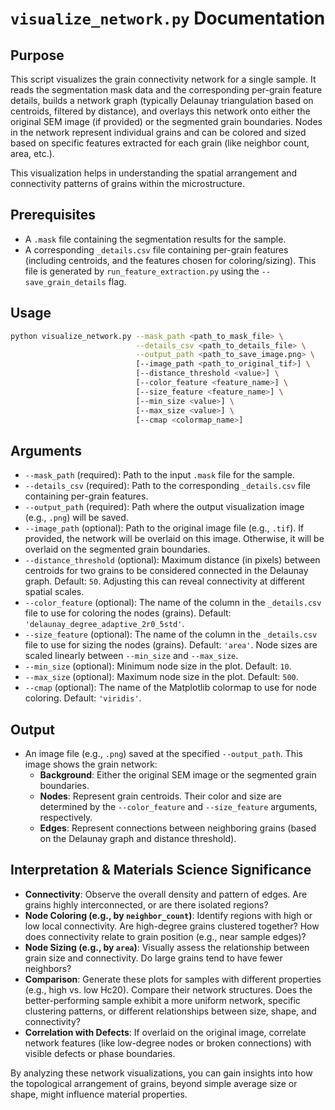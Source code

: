 # `visualize_network.py` Documentation

## Purpose

This script visualizes the grain connectivity network for a single sample. It reads the segmentation mask data and the corresponding per-grain feature details, builds a network graph (typically Delaunay triangulation based on centroids, filtered by distance), and overlays this network onto either the original SEM image (if provided) or the segmented grain boundaries. Nodes in the network represent individual grains and can be colored and sized based on specific features extracted for each grain (like neighbor count, area, etc.).

This visualization helps in understanding the spatial arrangement and connectivity patterns of grains within the microstructure.

## Prerequisites

*   A `.mask` file containing the segmentation results for the sample.
*   A corresponding `_details.csv` file containing per-grain features (including centroids, and the features chosen for coloring/sizing). This file is generated by `run_feature_extraction.py` using the `--save_grain_details` flag.

## Usage

```bash
python visualize_network.py --mask_path <path_to_mask_file> \
                            --details_csv <path_to_details_file> \
                            --output_path <path_to_save_image.png> \
                            [--image_path <path_to_original_tif>] \
                            [--distance_threshold <value>] \
                            [--color_feature <feature_name>] \
                            [--size_feature <feature_name>] \
                            [--min_size <value>] \
                            [--max_size <value>] \
                            [--cmap <colormap_name>]
```

## Arguments

*   `--mask_path` (required): Path to the input `.mask` file for the sample.
*   `--details_csv` (required): Path to the corresponding `_details.csv` file containing per-grain features.
*   `--output_path` (required): Path where the output visualization image (e.g., `.png`) will be saved.
*   `--image_path` (optional): Path to the original image file (e.g., `.tif`). If provided, the network will be overlaid on this image. Otherwise, it will be overlaid on the segmented grain boundaries.
*   `--distance_threshold` (optional): Maximum distance (in pixels) between centroids for two grains to be considered connected in the Delaunay graph. Default: `50`. Adjusting this can reveal connectivity at different spatial scales.
*   `--color_feature` (optional): The name of the column in the `_details.csv` file to use for coloring the nodes (grains). Default: `'delaunay_degree_adaptive_2r0_5std'`.
*   `--size_feature` (optional): The name of the column in the `_details.csv` file to use for sizing the nodes (grains). Default: `'area'`. Node sizes are scaled linearly between `--min_size` and `--max_size`.
*   `--min_size` (optional): Minimum node size in the plot. Default: `10`.
*   `--max_size` (optional): Maximum node size in the plot. Default: `500`.
*   `--cmap` (optional): The name of the Matplotlib colormap to use for node coloring. Default: `'viridis'`.

## Output

*   An image file (e.g., `.png`) saved at the specified `--output_path`. This image shows the grain network:
    *   **Background**: Either the original SEM image or the segmented grain boundaries.
    *   **Nodes**: Represent grain centroids. Their color and size are determined by the `--color_feature` and `--size_feature` arguments, respectively.
    *   **Edges**: Represent connections between neighboring grains (based on the Delaunay graph and distance threshold).

## Interpretation & Materials Science Significance

*   **Connectivity**: Observe the overall density and pattern of edges. Are grains highly interconnected, or are there isolated regions?
*   **Node Coloring (e.g., by `neighbor_count`)**: Identify regions with high or low local connectivity. Are high-degree grains clustered together? How does connectivity relate to grain position (e.g., near sample edges)?
*   **Node Sizing (e.g., by `area`)**: Visually assess the relationship between grain size and connectivity. Do large grains tend to have fewer neighbors?
*   **Comparison**: Generate these plots for samples with different properties (e.g., high vs. low Hc20). Compare their network structures. Does the better-performing sample exhibit a more uniform network, specific clustering patterns, or different relationships between size, shape, and connectivity?
*   **Correlation with Defects**: If overlaid on the original image, correlate network features (like low-degree nodes or broken connections) with visible defects or phase boundaries.

By analyzing these network visualizations, you can gain insights into how the topological arrangement of grains, beyond simple average size or shape, might influence material properties.
